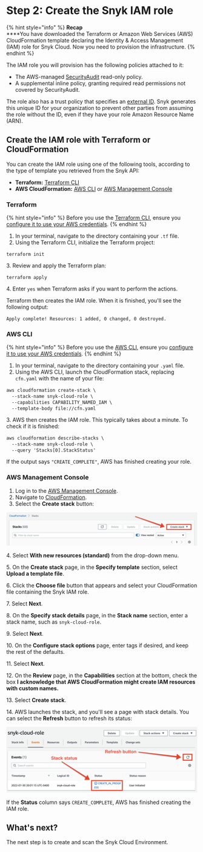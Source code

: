 # Step 2: Create the Snyk IAM role

{% hint style="info" %}
**Recap**\
****You have downloaded the Terraform or Amazon Web Services (AWS) CloudFormation template declaring the Identity & Access Management (IAM) role for Snyk Cloud. Now you need to provision the infrastructure.
{% endhint %}

The IAM role you will provision has the following policies attached to it:

* The AWS-managed [SecurityAudit](https://docs.aws.amazon.com/IAM/latest/UserGuide/access\_policies\_job-functions.html#jf\_security-auditor) read-only policy.
* A supplemental inline policy, granting required read permissions not covered by SecurityAudit.

The role also has a trust policy that specifies an [external ID](https://docs.aws.amazon.com/IAM/latest/UserGuide/id\_roles\_create\_for-user\_externalid.html). Snyk generates this unique ID for your organization to prevent other parties from assuming the role without the ID, even if they have your role Amazon Resource Name (ARN).

## Create the IAM role with Terraform or CloudFormation

You can create the IAM role using one of the following tools, according to the type of template you retrieved from the Snyk API:

* **Terraform:** [Terraform CLI](step-2-create-the-snyk-iam-role.md#terraform)
* **AWS CloudFormation:** [AWS CLI](step-2-create-the-snyk-iam-role.md#aws-cli) or [AWS Management Console](step-2-create-the-snyk-iam-role.md#aws-management-console)

### Terraform

{% hint style="info" %}
Before you use the [Terraform CLI](https://www.terraform.io/downloads), ensure you [configure it to use your AWS credentials](https://registry.terraform.io/providers/hashicorp/aws/latest/docs#authentication-and-configuration).
{% endhint %}

1. In your terminal, navigate to the directory containing your `.tf` file.
2. Using the Terraform CLI, initialize the Terraform project:

```
terraform init
```

3\. Review and apply the Terraform plan:

```
terraform apply
```

4\. Enter `yes` when Terraform asks if you want to perform the actions.

Terraform then creates the IAM role. When it is finished, you'll see the following output:

```
Apply complete! Resources: 1 added, 0 changed, 0 destroyed.
```

### AWS CLI

{% hint style="info" %}
Before you use the [AWS CLI](https://aws.amazon.com/cli/), ensure you [configure it to use your AWS credentials](https://docs.aws.amazon.com/cli/latest/userguide/cli-configure-quickstart.html).
{% endhint %}

1. In your terminal, navigate to the directory containing your `.yaml` file.
2. Using the AWS CLI, launch the CloudFormation stack, replacing `cfn.yaml` with the name of your file:

```
aws cloudformation create-stack \
  --stack-name snyk-cloud-role \
  --capabilities CAPABILITY_NAMED_IAM \
  --template-body file://cfn.yaml
```

3\. AWS then creates the IAM role. This typically takes about a minute. To check if it is finished:

```
aws cloudformation describe-stacks \
  --stack-name snyk-cloud-role \
  --query 'Stacks[0].StackStatus'
```

If the output says `"CREATE_COMPLETE"`, AWS has finished creating your role.

### AWS Management Console

1. Log in to the [AWS Management Console](https://console.aws.amazon.com).
2. Navigate to [CloudFormation](https://console.aws.amazon.com/cloudformation).
3. Select the **Create stack** button:&#x20;

![Select the Create stack button in the AWS Management Console](../../../.gitbook/assets/snyk-cloud-cloudformation-create-stacks.png)

4\. Select **With new resources (standard)** from the drop-down menu.

5\. On the **Create stack** page, in the **Specify template** section, select **Upload a template file**.

6\. Click the **Choose file** button that appears and select your CloudFormation file containing the Snyk IAM role.

7\. Select **Next**.

8\. On the **Specify stack details** page, in the **Stack name** section, enter a stack name, such as `snyk-cloud-role`.

9\. Select **Next**.

10\. On the **Configure stack options** page, enter tags if desired, and keep the rest of the defaults.

11\. Select **Next**.

12\. On the **Review** page, in the **Capabilities** section at the bottom, check the box **I acknowledge that AWS CloudFormation might create IAM resources with custom names.**

13\. Select **Create stack**.

14\. AWS launches the stack, and you'll see a page with stack details. You can select the **Refresh** button to refresh its status:

![Select the Refresh button to refresh the stack status in the AWS Management Console](../../../.gitbook/assets/snyk-cloud-stack-status.png)

If the **Status** column says `CREATE_COMPLETE`, AWS has finished creating the IAM role.

## What's next?

The next step is to create and scan the Snyk Cloud Environment.
